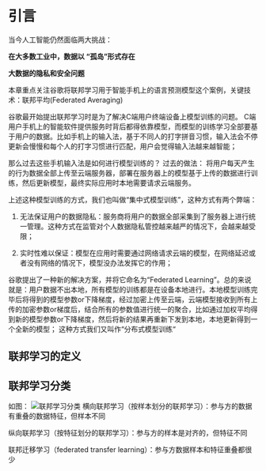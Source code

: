 # 引言
当今人工智能仍然面临两大挑战：

**在大多数工业中，数据以 “孤岛”形式存在**

**大数据的隐私和安全问题**

本章重点关注谷歌将联邦学习用于智能手机上的语言预测模型这个案例，关键技术：联邦平均(Federated Averaging) 

谷歌最开始提出联邦学习时是为了解决C端用户终端设备上模型训练的问题。
 C端用户手机上的智能软件提供服务时背后都得依靠模型，而模型的训练学习全部要基于用户的数据。比如手机上的输入法，基于不同人的打字拼音习惯，输入法会不停更新会慢慢和每个人的打字习惯进行匹配，用户会觉得输入法越来越智能；

那么过去这些手机输入法是如何进行模型训练的？
过去的做法： 将用户每天产生的行为数据全部上传至云端服务器，部署在服务器上的模型基于上传的数据进行训练，然后更新模型，最终实际应用时本地需要请求云端服务。

 上述这种模型训练的方式，我们也叫做“集中式模型训练”，这种方式有两个弊端：

1. 无法保证用户的数据隐私：服务商将用户的数据全部采集到了服务器上进行统一管理。这种方式在监管对个人数据隐私管控越来越严的情况下，会越来越受限；

2. 实时性难以保证：模型在应用时需要通过网络请求云端的模型，在网络延迟或者没有网络的情况下，模型没办法发挥它的作用；

谷歌提出了一种新的解决方案，并将它命名为“Federated Learning”。总的来说就是：用户数据不出本地，所有模型的训练都是在设备本地进行。本地模型训练完毕后将得到的模型参数or下降梯度，经过加密上传至云端，云端模型接收到所有上传的加密参数or梯度后，结合所有的参数值进行统一的聚合，比如通过加权平均得到新的模型参数or下降梯度，然后将新的结果再重新下发到本地，本地更新得到一个全新的模型；
 这种方式我们又叫作“分布式模型训练“

## 联邦学习的定义






## 联邦学习分类

如图： 
![联邦学习分类](https://ask.qcloudimg.com/http-save/yehe-1051732/23445b4c91267fd09ed9fa041c5271c0.png)
横向联邦学习（按样本划分的联邦学习）：参与方的数据有重叠的数据特征，但样本不同

纵向联邦学习（按特征划分的联邦学习）：参与方的样本是对齐的，但特征不同

联邦迁移学习（federated transfer learning）：参与方数据样本和特征重叠都很少

